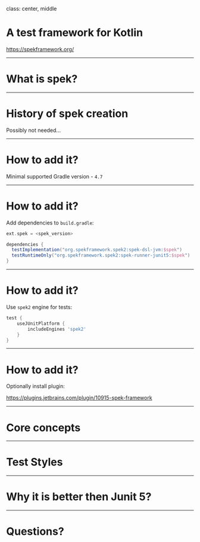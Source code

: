 class: center, middle

# A test framework for Kotlin

https://spekframework.org/

---

# What is spek?

---

# History of spek creation

Possibly not needed...

---

# How to add it?

Minimal supported Gradle version - `4.7`

---

# How to add it?

Add dependencies to `build.gradle`:

```gradle
ext.spek = <spek_version>

dependencies {
  testImplementation("org.spekframework.spek2:spek-dsl-jvm:$spek")
  testRuntimeOnly("org.spekframework.spek2:spek-runner-junit5:$spek")
}
```

---

# How to add it?

Use `spek2` engine for tests:

```gradle
test {
    useJUnitPlatform {
        includeEngines 'spek2'
    }
}
```

---

# How to add it?

Optionally install plugin:

https://plugins.jetbrains.com/plugin/10915-spek-framework

---

# Core concepts

---

# Test Styles

---

# Why it is better then Junit 5?

---

# Questions?
